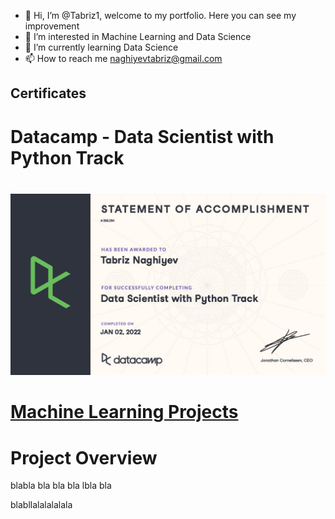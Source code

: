- 👋 Hi, I’m @Tabriz1, welcome to my portfolio. Here you can see my improvement
- 👀 I’m interested in Machine Learning and Data Science
- 🌱 I’m currently learning Data Science
- 📫 How to reach me naghiyevtabriz@gmail.com

## Certificates
# Datacamp - Data Scientist with Python Track
# [](https://www.datacamp.com/statement-of-accomplishment/track/4f58b950ce50549bd79745f785a7e8b180cff990)

![Accomplishment](/images/certificate1024_1.jpg)

# [Machine Learning Projects](https://tabriz1.github.io/Portfolio_ML/)

# Project Overview

blabla bla bla bla lbla bla 

blabllalalalalala
